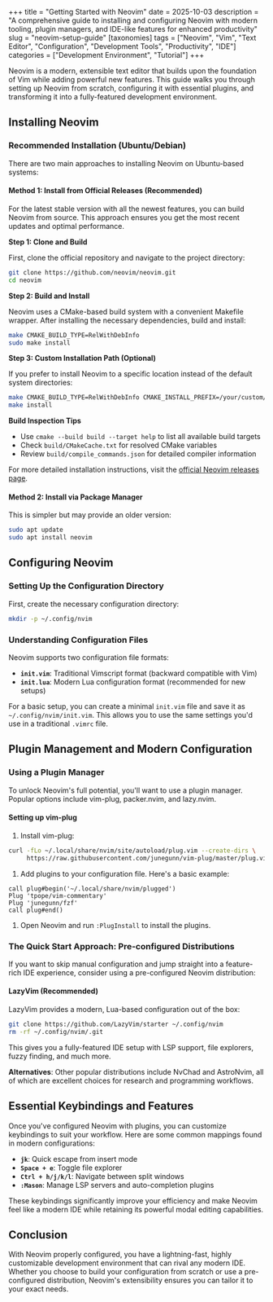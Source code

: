 +++
title = "Getting Started with Neovim"
date = 2025-10-03
description = "A comprehensive guide to installing and configuring Neovim with modern tooling, plugin managers, and IDE-like features for enhanced productivity"
slug = "neovim-setup-guide"
[taxonomies]
tags = ["Neovim", "Vim", "Text Editor", "Configuration", "Development Tools", "Productivity", "IDE"]
categories = ["Development Environment", "Tutorial"]
+++

Neovim is a modern, extensible text editor that builds upon the foundation of Vim while adding powerful new features. This guide walks you through setting up Neovim from scratch, configuring it with essential plugins, and transforming it into a fully-featured development environment.

<!-- more -->

## Installing Neovim

### Recommended Installation (Ubuntu/Debian)

There are two main approaches to installing Neovim on Ubuntu-based systems:

#### Method 1: Install from Official Releases (Recommended)

For the latest stable version with all the newest features, you can build Neovim from source. This approach ensures you get the most recent updates and optimal performance.

**Step 1: Clone and Build**

First, clone the official repository and navigate to the project directory:

```bash
git clone https://github.com/neovim/neovim.git
cd neovim
```

**Step 2: Build and Install**

Neovim uses a CMake-based build system with a convenient Makefile wrapper. After installing the necessary dependencies, build and install:

```bash
make CMAKE_BUILD_TYPE=RelWithDebInfo
sudo make install
```

**Step 3: Custom Installation Path (Optional)**

If you prefer to install Neovim to a specific location instead of the default system directories:

```bash
make CMAKE_BUILD_TYPE=RelWithDebInfo CMAKE_INSTALL_PREFIX=/your/custom/path/
make install
```

**Build Inspection Tips**

- Use `cmake --build build --target help` to list all available build targets
- Check `build/CMakeCache.txt` for resolved CMake variables
- Review `build/compile_commands.json` for detailed compiler information

For more detailed installation instructions, visit the [official Neovim releases page](https://github.com/neovim/neovim/releases).



#### Method 2: Install via Package Manager

This is simpler but may provide an older version:

```bash
sudo apt update
sudo apt install neovim
```

## Configuring Neovim

### Setting Up the Configuration Directory

First, create the necessary configuration directory:

```bash
mkdir -p ~/.config/nvim
```

### Understanding Configuration Files

Neovim supports two configuration file formats:

- **`init.vim`**: Traditional Vimscript format (backward compatible with Vim)
- **`init.lua`**: Modern Lua configuration format (recommended for new setups)

For a basic setup, you can create a minimal `init.vim` file and save it as `~/.config/nvim/init.vim`. This allows you to use the same settings you'd use in a traditional `.vimrc` file.

## Plugin Management and Modern Configuration

### Using a Plugin Manager

To unlock Neovim's full potential, you'll want to use a plugin manager. Popular options include vim-plug, packer.nvim, and lazy.nvim.

#### Setting up vim-plug

1. Install vim-plug:

```bash
curl -fLo ~/.local/share/nvim/site/autoload/plug.vim --create-dirs \
     https://raw.githubusercontent.com/junegunn/vim-plug/master/plug.vim
```

1. Add plugins to your configuration file. Here's a basic example:

```vim
call plug#begin('~/.local/share/nvim/plugged')
Plug 'tpope/vim-commentary'
Plug 'junegunn/fzf'
call plug#end()
```

1. Open Neovim and run `:PlugInstall` to install the plugins.

### The Quick Start Approach: Pre-configured Distributions

If you want to skip manual configuration and jump straight into a feature-rich IDE experience, consider using a pre-configured Neovim distribution:

#### LazyVim (Recommended)

LazyVim provides a modern, Lua-based configuration out of the box:

```bash
git clone https://github.com/LazyVim/starter ~/.config/nvim
rm -rf ~/.config/nvim/.git
```

This gives you a fully-featured IDE setup with LSP support, file explorers, fuzzy finding, and much more.

**Alternatives**: Other popular distributions include NvChad and AstroNvim, all of which are excellent choices for research and programming workflows.

## Essential Keybindings and Features

Once you've configured Neovim with plugins, you can customize keybindings to suit your workflow. Here are some common mappings found in modern configurations:

- **`jk`**: Quick escape from insert mode
- **`Space + e`**: Toggle file explorer
- **`Ctrl + h/j/k/l`**: Navigate between split windows
- **`:Mason`**: Manage LSP servers and auto-completion plugins

These keybindings significantly improve your efficiency and make Neovim feel like a modern IDE while retaining its powerful modal editing capabilities.

## Conclusion

With Neovim properly configured, you have a lightning-fast, highly customizable development environment that can rival any modern IDE. Whether you choose to build your configuration from scratch or use a pre-configured distribution, Neovim's extensibility ensures you can tailor it to your exact needs.
